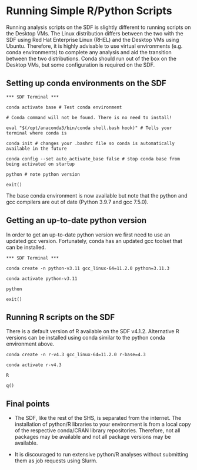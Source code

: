 # Running Simple R/Python Scripts

Running analysis scripts on the SDF is slightly different to running scripts on the Desktop VMs. 
The Linux distribution differs between the two with the SDF using Red Hat Enterprise Linux (RHEL) and the Desktop VMs using Ubuntu. 
Therefore, it is highly advisable to use virtual environments (e.g. conda environments) to complete any analysis and aid the transition between the two distributions.
Conda should run out of the box on the Desktop VMs, but some configuration is required on the SDF. 

## Setting up conda environments on the SDF

	*** SDF Terminal ***

	conda activate base # Test conda environment

	# Conda command will not be found. There is no need to install!

	eval "$(/opt/anaconda3/bin/conda shell.bash hook)" # Tells your terminal where conda is

	conda init # changes your .bashrc file so conda is automatically available in the future

	conda config --set auto_activate_base false # stop conda base from being activated on startup

	python # note python version

	exit()

The base conda environment is now available but note that the python and gcc compilers are out of date (Python 3.9.7 and gcc 7.5.0).

## Getting an up-to-date python version

In order to get an up-to-date python version we first need to use an updated gcc version. 
Fortunately, conda has an updated gcc toolset that can be installed.

	*** SDF Terminal ***

	conda create -n python-v3.11 gcc_linux-64=11.2.0 python=3.11.3
	
	conda activate python-v3.11

	python

	exit()

## Running R scripts on the SDF

There is a default version of R available on the SDF v4.1.2. Alternative R versions can be installed using conda similar to the python conda environment above.

	conda create -n r-v4.3 gcc_linux-64=11.2.0 r-base=4.3
	
	conda activate r-v4.3

	R 

	q()

## Final points

- The SDF, like the rest of the SHS, is separated from the internet. The installation of python/R libraries to your environment is from a local copy of the respective conda/CRAN library repositories. Therefore, not all packages may be available and not all package versions may be available.

- It is discouraged to run extensive python/R analyses without submitting them as job requests using Slurm. 



